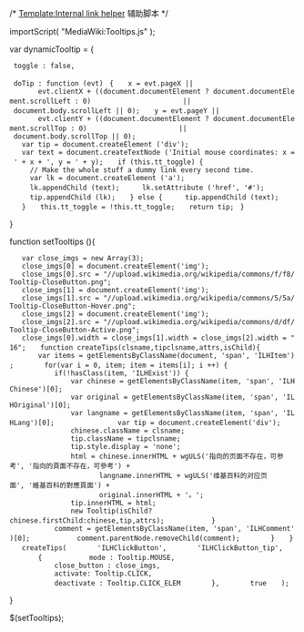 /\* [Template:Internal link helper](https://zh.wikipedia.org/wiki/Template:Internal_link_helper "wikilink") 辅助脚本 \*/

importScript( "MediaWiki:Tooltips.js" );

var dynamicTooltip = {

` toggle : false,`

` doTip : function (evt)`
` {`
`   x = evt.pageX ||`
`       evt.clientX + ((document.documentElement ? document.documentElement.scrollLeft : 0)`
`                      || document.body.scrollLeft || 0);`
`   y = evt.pageY ||`
`       evt.clientY + ((document.documentElement ? document.documentElement.scrollTop : 0)`
`                      || document.body.scrollTop || 0);`
`   var tip = document.createElement ('div');`
`   var text = document.createTextNode ('Initial mouse coordinates: x = ' + x + ', y = ' + y);`
`   if (this.tt_toggle) {`
`     // Make the whole stuff a dummy link every second time.`
`     var lk = document.createElement ('a');`
`     lk.appendChild (text);`
`     lk.setAttribute ('href', '#');`
`     tip.appendChild (lk);`
`   } else {`
`     tip.appendChild (text);`
`   }`
`   this.tt_toggle = !this.tt_toggle;`
`   return tip;`
` }`

}

function setTooltips (){

`   var close_imgs = new Array(3);`
`   close_imgs[0] = document.createElement('img');`
`   close_imgs[0].src = "//upload.wikimedia.org/wikipedia/commons/f/f8/Tooltip-CloseButton.png";`
`   close_imgs[1] = document.createElement('img');`
`   close_imgs[1].src = "//upload.wikimedia.org/wikipedia/commons/5/5a/Tooltip-CloseButton-Hover.png";`
`   close_imgs[2] = document.createElement('img');`
`   close_imgs[2].src = "//upload.wikimedia.org/wikipedia/commons/d/df/Tooltip-CloseButton-Active.png";`
`   close_imgs[0].width = close_imgs[1].width = close_imgs[2].width = "16";`
`   function createTips(clsname,tipclsname,attrs,isChild){`
`       var items = getElementsByClassName(document, 'span', 'ILHItem');`
`       for(var i = 0, item; item = items[i]; i ++) {`
`           if(!hasClass(item, 'ILHExist')) {`
`               var chinese = getElementsByClassName(item, 'span', 'ILHChinese')[0];`
`               var original = getElementsByClassName(item, 'span', 'ILHOriginal')[0];`
`               var langname = getElementsByClassName(item, 'span', 'ILHLang')[0];`
`               var tip = document.createElement('div');`
`               chinese.className = clsname;`
`               tip.className = tipclsname;`
`               tip.style.display = 'none';`
`               html = chinese.innerHTML + wgULS('指向的页面不存在，可参考', '指向的頁面不存在，可參考') + `
`                      langname.innerHTML + wgULS('维基百科的对应页面', '維基百科的對應頁面') + `
`                      original.innerHTML + '。';`
`               tip.innerHTML = html;`
`               new Tooltip(isChild?chinese.firstChild:chinese,tip,attrs);`
`           }`
`           comment = getElementsByClassName(item, 'span', 'ILHComment')[0];`
`           comment.parentNode.removeChild(comment);`
`       }`
`   }`
`   createTips(`
`       'ILHClickButton',`
`       'ILHClickButton_tip',`
`       {`
`           mode : Tooltip.MOUSE,`
`           close_button : close_imgs,`
`           activate: Tooltip.CLICK,`
`           deactivate : Tooltip.CLICK_ELEM`
`       },`
`       true`
`   );`

}

$(setTooltips);